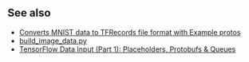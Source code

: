 ## See also

* [Converts MNIST data to TFRecords file format with Example protos](https://github.com/tensorflow/tensorflow/blob/master/tensorflow/examples/how_tos/reading_data/convert_to_records.py)
* [build_image_data.py](https://github.com/tensorflow/models/blob/master/inception/inception/data/build_image_data.py)
* [TensorFlow Data Input (Part 1): Placeholders, Protobufs & Queues](https://indico.io/blog/tensorflow-data-inputs-part1-placeholders-protobufs-queues/)
